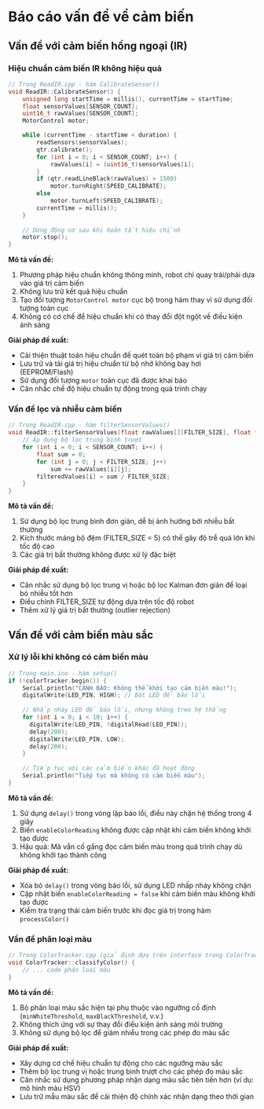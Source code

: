 # Báo cáo vấn đề về cảm biến

## Vấn đề với cảm biến hồng ngoại (IR)

### Hiệu chuẩn cảm biến IR không hiệu quả

```cpp
// Trong ReadIR.cpp - hàm CalibrateSensor()
void ReadIR::CalibrateSensor() {
    unsigned long startTime = millis(), currentTime = startTime;
    float sensorValues[SENSOR_COUNT];
    uint16_t rawValues[SENSOR_COUNT];
    MotorControl motor;

    while (currentTime - startTime < duration) {
        readSensors(sensorValues);
        qtr.calibrate();
        for (int i = 0; i < SENSOR_COUNT; i++) {
            rawValues[i] = (uint16_t)sensorValues[i];
        }
        if (qtr.readLineBlack(rawValues) > 1500)
            motor.turnRight(SPEED_CALIBRATE);
        else
            motor.turnLeft(SPEED_CALIBRATE);
        currentTime = millis();
    }
    
    // Dừng động cơ sau khi hoàn tất hiệu chỉnh
    motor.stop();
}
```

**Mô tả vấn đề:**
1. Phương pháp hiệu chuẩn không thông minh, robot chỉ quay trái/phải dựa vào giá trị cảm biến
2. Không lưu trữ kết quả hiệu chuẩn
3. Tạo đối tượng `MotorControl motor` cục bộ trong hàm thay vì sử dụng đối tượng toàn cục
4. Không có cơ chế để hiệu chuẩn khi có thay đổi đột ngột về điều kiện ánh sáng

**Giải pháp đề xuất:**
- Cải thiện thuật toán hiệu chuẩn để quét toàn bộ phạm vi giá trị cảm biến
- Lưu trữ và tải giá trị hiệu chuẩn từ bộ nhớ không bay hơi (EEPROM/Flash)
- Sử dụng đối tượng `motor` toàn cục đã được khai báo
- Cân nhắc chế độ hiệu chuẩn tự động trong quá trình chạy

### Vấn đề lọc và nhiễu cảm biến

```cpp
// Trong ReadIR.cpp - hàm filterSensorValues()
void ReadIR::filterSensorValues(float rawValues[][FILTER_SIZE], float *filteredValues) {
    // Áp dụng bộ lọc trung bình trượt
    for (int i = 0; i < SENSOR_COUNT; i++) {
        float sum = 0;
        for (int j = 0; j < FILTER_SIZE; j++)
            sum += rawValues[i][j];
        filteredValues[i] = sum / FILTER_SIZE;
    }
}
```

**Mô tả vấn đề:**
1. Sử dụng bộ lọc trung bình đơn giản, dễ bị ảnh hưởng bởi nhiễu bất thường
2. Kích thước mảng bộ đệm (FILTER_SIZE = 5) có thể gây độ trễ quá lớn khi tốc độ cao
3. Các giá trị bất thường không được xử lý đặc biệt

**Giải pháp đề xuất:**
- Cân nhắc sử dụng bộ lọc trung vị hoặc bộ lọc Kalman đơn giản để loại bỏ nhiễu tốt hơn
- Điều chỉnh FILTER_SIZE tự động dựa trên tốc độ robot
- Thêm xử lý giá trị bất thường (outlier rejection)

## Vấn đề với cảm biến màu sắc

### Xử lý lỗi khi không có cảm biến màu

```cpp
// Trong main.ino - hàm setup()
if (!colorTracker.begin()) {
    Serial.println("CẢNH BÁO: Không thể khởi tạo cảm biến màu!");
    digitalWrite(LED_PIN, HIGH); // Bật LED để báo lỗi
    
    // Nhấp nháy LED để báo lỗi, nhưng không treo hệ thống
    for (int i = 0; i < 10; i++) {
      digitalWrite(LED_PIN, !digitalRead(LED_PIN));
      delay(200);
      digitalWrite(LED_PIN, LOW);
      delay(200);
    }
    
    // Tiếp tục với các cảm biến khác đã hoạt động
    Serial.println("Tiếp tục mà không có cảm biến màu");
}
```

**Mô tả vấn đề:**
1. Sử dụng `delay()` trong vòng lặp báo lỗi, điều này chặn hệ thống trong 4 giây
2. Biến `enableColorReading` không được cập nhật khi cảm biến không khởi tạo được
3. Hậu quả: Mã vẫn cố gắng đọc cảm biến màu trong quá trình chạy dù không khởi tạo thành công

**Giải pháp đề xuất:**
- Xóa bỏ `delay()` trong vòng báo lỗi, sử dụng LED nhấp nháy không chặn
- Cập nhật biến `enableColorReading = false` khi cảm biến màu không khởi tạo được
- Kiểm tra trạng thái cảm biến trước khi đọc giá trị trong hàm `processColor()`

### Vấn đề phân loại màu

```cpp
// Trong ColorTracker.cpp (giả định dựa trên interface trong ColorTracker.h)
void ColorTracker::classifyColor() {
    // ... code phân loại màu
}
```

**Mô tả vấn đề:**
1. Bộ phân loại màu sắc hiện tại phụ thuộc vào ngưỡng cố định (`minWhiteThreshold`, `maxBlackThreshold`, v.v.)
2. Không thích ứng với sự thay đổi điều kiện ánh sáng môi trường
3. Không sử dụng bộ lọc để giảm nhiễu trong các phép đo màu sắc

**Giải pháp đề xuất:**
- Xây dựng cơ chế hiệu chuẩn tự động cho các ngưỡng màu sắc
- Thêm bộ lọc trung vị hoặc trung bình trượt cho các phép đo màu sắc
- Cân nhắc sử dụng phương pháp nhận dạng màu sắc tiên tiến hơn (ví dụ: mô hình màu HSV)
- Lưu trữ mẫu màu sắc để cải thiện độ chính xác nhận dạng theo thời gian
